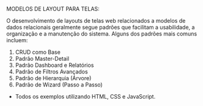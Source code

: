 MODELOS DE LAYOUT PARA TELAS:

O desenvolvimento de layouts de telas web relacionados a modelos de dados relacionais geralmente segue padrões que facilitam a usabilidade, a organização e a manutenção do sistema. Alguns dos padrões mais comuns incluem:

1. CRUD como Base
2. Padrão Master-Detail
3. Padrão Dashboard e Relatórios
4. Padrão de Filtros Avançados
5. Padrão de Hierarquia (Árvore)
6. Padrão de Wizard (Passo a Passo)

* Todos os exemplos utilizando HTML, CSS e JavaScript.
